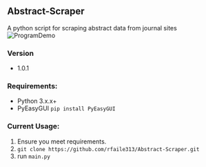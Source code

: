 ## Abstract-Scraper
A python script for scraping abstract data from journal sites
![ProgramDemo](https://d.pr/i/u9VJL7+)

### Version
- 1.0.1

### Requirements: 
- Python 3.x.x+
- PyEasyGUI
`pip install PyEasyGUI`

### Current Usage:

1. Ensure you meet requirements.
2. `git clone https://github.com/rfaile313/Abstract-Scraper.git`
3. run `main.py`

